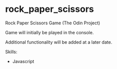 # rock_paper_scissors
Rock Paper Scissors Game (The Odin Project)

Game will initially be played in the console.

Additional functionality will be added at a later date.

Skills:

- Javascript
